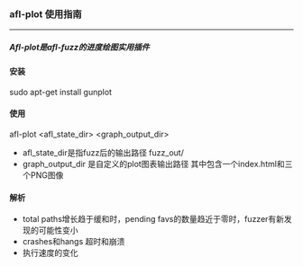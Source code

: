 ### afl-plot 使用指南
---

##### Afl-plot是afl-fuzz的进度绘图实用插件

#### 安装
 sudo apt-get install gunplot
 
#### 使用
 afl-plot <afl_state_dir> <graph_output_dir>
- afl_state_dir是指fuzz后的输出路径 fuzz_out/
- graph_output_dir 是自定义的plot图表输出路径
 其中包含一个index.html和三个PNG图像
 
#### 解析
- total paths增长趋于缓和时，pending favs的数量趋近于零时，fuzzer有新发现的可能性变小
- crashes和hangs 超时和崩溃
- 执行速度的变化
